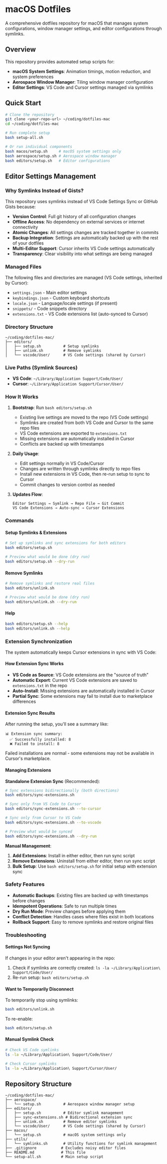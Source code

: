 # macOS Dotfiles

A comprehensive dotfiles repository for macOS that manages system configurations, window manager settings, and editor configurations through symlinks.

## Overview

This repository provides automated setup scripts for:
- **macOS System Settings**: Animation timings, motion reduction, and system preferences
- **Aerospace Window Manager**: Tiling window manager configuration
- **Editor Settings**: VS Code and Cursor settings managed via symlinks

## Quick Start

```bash
# Clone the repository
git clone <your-repo-url> ~/coding/dotfiles-mac
cd ~/coding/dotfiles-mac

# Run complete setup
bash setup-all.sh

# Or run individual components
bash macos/setup.sh     # macOS system settings only
bash aerospace/setup.sh # Aerospace window manager
bash editors/setup.sh   # Editor configurations
```

## Editor Settings Management

### Why Symlinks Instead of Gists?

This repository uses symlinks instead of VS Code Settings Sync or GitHub Gists because:

- **Version Control**: Full git history of all configuration changes
- **Offline Access**: No dependency on external services or internet connectivity
- **Atomic Changes**: All settings changes are tracked together in commits
- **Backup Integration**: Settings are automatically backed up with the rest of your dotfiles
- **Multi-Editor Support**: Cursor inherits VS Code settings automatically
- **Transparency**: Clear visibility into what settings are being managed

### Managed Files

The following files and directories are managed (VS Code settings, inherited by Cursor):

- `settings.json` - Main editor settings
- `keybindings.json` - Custom keyboard shortcuts
- `locale.json` - Language/locale settings (if present)
- `snippets/` - Code snippets directory
- `extensions.txt` - VS Code extensions list (auto-synced to Cursor)

### Directory Structure

```
~/coding/dotfiles-mac/
├── editors/
│   ├── setup.sh          # Setup symlinks
│   ├── unlink.sh         # Remove symlinks
│   └── vscode/User/      # VS Code settings (shared by Cursor)
```

### Live Paths (Symlink Sources)

- **VS Code**: `~/Library/Application Support/Code/User/`
- **Cursor**: `~/Library/Application Support/Cursor/User/`

### How It Works

1. **Bootstrap**: Run `bash editors/setup.sh`
   - Existing live settings are moved to the repo (VS Code settings)
   - Symlinks are created from both VS Code and Cursor to the same repo files
   - VS Code extensions are exported to `extensions.txt`
   - Missing extensions are automatically installed in Cursor
   - Conflicts are backed up with timestamps

2. **Daily Usage**:
   - Edit settings normally in VS Code/Cursor
   - Changes are written through symlinks directly to repo files
   - Install new extensions in VS Code, then re-run setup to sync to Cursor
   - Commit changes to version control as needed

3. **Updates Flow**:
   ```
   Editor Settings → Symlink → Repo File → Git Commit
   VS Code Extensions → Auto-sync → Cursor Extensions
   ```

### Commands

#### Setup Symlinks & Extensions
```bash
# Set up symlinks and sync extensions for both editors
bash editors/setup.sh

# Preview what would be done (dry run)
bash editors/setup.sh --dry-run
```

#### Remove Symlinks
```bash
# Remove symlinks and restore real files
bash editors/unlink.sh

# Preview what would be done (dry run)
bash editors/unlink.sh --dry-run
```

#### Help
```bash
bash editors/setup.sh --help
bash editors/unlink.sh --help
```

### Extension Synchronization

The system automatically keeps Cursor extensions in sync with VS Code:

#### How Extension Sync Works
- **VS Code as Source**: VS Code extensions are the "source of truth"
- **Automatic Export**: Current VS Code extensions are saved to `extensions.txt` in the repo
- **Auto-Install**: Missing extensions are automatically installed in Cursor
- **Partial Sync**: Some extensions may fail to install due to marketplace differences

#### Extension Sync Results
After running the setup, you'll see a summary like:
```
📊 Extension sync summary:
  ✅ Successfully installed: 8
  ❌ Failed to install: 8
```

Failed installations are normal - some extensions may not be available in Cursor's marketplace.

#### Managing Extensions

**Standalone Extension Sync** (Recommended):
```bash
# Sync extensions bidirectionally (both directions)
bash editors/sync-extensions.sh

# Sync only from VS Code to Cursor
bash editors/sync-extensions.sh --to-cursor

# Sync only from Cursor to VS Code
bash editors/sync-extensions.sh --to-vscode

# Preview what would be synced
bash editors/sync-extensions.sh --dry-run
```

**Manual Management**:
1. **Add Extensions**: Install in either editor, then run sync script
2. **Remove Extensions**: Uninstall from either editor, then run sync script
3. **Bulk Setup**: Use `bash editors/setup.sh` for initial setup with extension sync

### Safety Features

- **Automatic Backups**: Existing files are backed up with timestamps before changes
- **Idempotent Operations**: Safe to run multiple times
- **Dry Run Mode**: Preview changes before applying them
- **Conflict Detection**: Handles cases where files exist in both locations
- **Rollback Support**: Easy to remove symlinks and restore original files

### Troubleshooting

#### Settings Not Syncing
If changes in your editor aren't appearing in the repo:
1. Check if symlinks are correctly created: `ls -la ~/Library/Application\ Support/Code/User/`
2. Re-run setup: `bash editors/setup.sh`

#### Want to Temporarily Disconnect
To temporarily stop using symlinks:
```bash
bash editors/unlink.sh
```

To re-enable:
```bash
bash editors/setup.sh
```

#### Manual Symlink Check
```bash
# Check VS Code symlinks
ls -la ~/Library/Application\ Support/Code/User/

# Check Cursor symlinks
ls -la ~/Library/Application\ Support/Cursor/User/
```

## Repository Structure

```
~/coding/dotfiles-mac/
├── aerospace/
│   └── setup.sh          # Aerospace window manager setup
├── editors/
│   ├── setup.sh          # Editor symlink management
│   ├── sync-extensions.sh # Bidirectional extension sync
│   ├── unlink.sh         # Remove editor symlinks
│   └── vscode/User/      # VS Code settings (shared by Cursor)
├── macos/
│   └── setup.sh          # macOS system settings only
├── utils/
│   └── symlinks.sh       # Utility functions for symlink management
├── .gitignore           # Excludes noisy editor files
├── README.md            # This file
└── setup-all.sh         # Main setup script
```